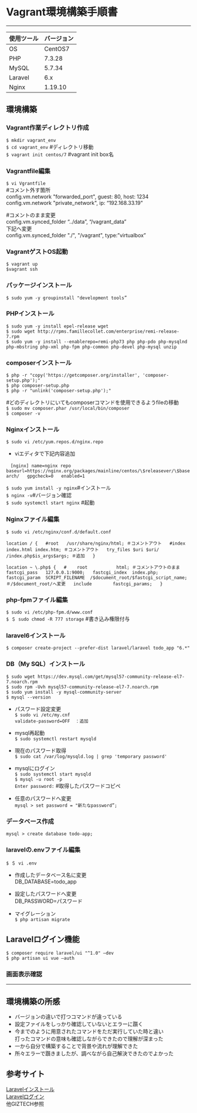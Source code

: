 # Vagrant環境構築手順書  
****  
| 使用ツール | バージョン | 
| :--------- | ---------- | 
| OS         | CentOS7    | 
| PHP        | 7.3.28     | 
| MySQL      | 5.7.34     | 
| Laravel    | 6.x        | 
| Nginx      | 1.19.10    |  


## 環境構築    
### Vagrant作業ディレクトリ作成  
`$ mkdir vagrant_env`  
`$ cd vagrant_env` #ディレクトリ移動  
`$ vagrant init centos/7` #vagrant init box名  

### Vagrantfile編集  
`$ vi Vgrantfile`  
#コメント外す箇所  
config.vm.network "forwarded_port", guest: 80, host: 1234  
config.vm.network "private_network", ip: “192.168.33.19"  

#コメントのまま変更  
config.vm.synced_folder “../data”, “/vagrant_data”  
下記へ変更  
config.vm.synced_folder "./", "/vagrant", type:”virtualbox”  

### VagrantゲストOS起動  
`$ vagrant up`  
`$vagrant ssh`  

### パッケージインストール  
`$ sudo yum -y groupinstall "development tools”`  

### PHPインストール  
`$ sudo yum -y install epel-release wget`  
`$ sudo wget http://rpms.famillecollet.com/enterprise/remi-release-7.rpm`  
`$ sudo yum -y install --enablerepo=remi-php73 php php-pdo php-mysqlnd php-mbstring php-xml php-fpm php-common php-devel php-mysql unzip`  

### composerインストール  
`$ php -r "copy('https://getcomposer.org/installer', 'composer-setup.php');"`  
`$ php composer-setup.php`  
`$ php -r "unlink('composer-setup.php');"`  

#どのディレクトリにいてもcomposerコマンドを使用できるようfileの移動  
`$ sudo mv composer.phar /usr/local/bin/composer`  
`$ composer -v`  

### Nginxインストール  
`$ sudo vi /etc/yum.repos.d/nginx.repo`  

- viエディタで下記内容追加  

`　[nginx]
name=nginx repo  
baseurl=https://nginx.org/packages/mainline/centos/\$releasever/\$basearch/  
gpgcheck=0  
enabled=1`  

`$ sudo yum install -y nginx`#インストール    
`$ nginx -v`#バージョン確認  
`$ sudo systemctl start nginx` #起動  

### Nginxファイル編集  
`$ sudo vi /etc/nginx/conf.d/default.conf`  
  
`location / {  
        #root   /usr/share/nginx/html; ＃コメントアウト  
        #index  index.html index.htm; ＃コメントアウト  
        try_files $uri $uri/ /index.php$is_args$args; ＃追加  
    }`  

`location ~ \.php$ {  
    #    root           html; ＃コメントアウトのまま  
         fastcgi_pass   127.0.0.1:9000;  
         fastcgi_index  index.php;  
         fastcgi_param  SCRIPT_FILENAME  /$document_root/$fastcgi_script_name; ＃/$document_root/へ変更  
         include        fastcgi_params;  
     }`  

### php-fpmファイル編集  
`$ sudo vi /etc/php-fpm.d/www.conf`  
`$ ＄ sudo chmod -R 777 storage` #書き込み権限付与  

### laravel6インストール  
`$ composer create-project --prefer-dist laravel/laravel todo_app "6.*"`  

### DB（My SQL）インストール  
`$ sudo wget https://dev.mysql.com/get/mysql57-community-release-el7-7.noarch.rpm`  
`$ sudo rpm -Uvh mysql57-community-release-el7-7.noarch.rpm`  
`$ sudo yum install -y mysql-community-server`  
`$ mysql --version`  

- パスワード設定変更  
`$ sudo vi /etc/my.cnf`  
`validate-password=OFF  ：追加`  

- mysql再起動  
`$ sudo systemctl restart mysqld`  

- 現在のパスワード取得  
`$ sudo cat /var/log/mysqld.log | grep 'temporary password'`  

- mysqlにログイン  
`$ sudo systemctl start mysqld`  
`$ mysql -u root -p`  
`Enter password:` #取得したパスワードコピペ  

- 任意のパスワードへ変更  
`mysql > set password = "新たなpassword”;`  

### データベース作成  
`mysql > create database todo-app;`  

### laravelの.envファイル編集  
`$ ＄ vi .env`  
- 作成したデータベース名に変更  
 DB_DATABASE=todo_app  

- 設定したパスワードへ変更  
 DB_PASSWORD=パスワード  

- マイグレーション  
`$ php artisan migrate`  


##  Laravelログイン機能  
`$ composer require laravel/ui "^1.0" —dev`  
`$ php artisan ui vue —auth`  

### 画面表示確認  


*****
## 環境構築の所感  
 - バージョンの違いで打つコマンドが違っている  
 - 設定ファイルをしっかり確認していないとエラーに躓く  
 - 今までのように用意されたコマンドをただ実行していた時と違い  
   打ったコマンドの意味も確認しながらできたので理解が深まった  
 - 一から自分で構築することで背景や流れが理解できた  
 - 所々エラーで躓きましたが、調べながら自己解決できたのでよかった  

## 参考サイト  
[Laravelインストール](https://readouble.com/laravel/6.x/ja/installation.html)  
[Laravelログイン](https://readouble.com/laravel/6.x/ja/authentication.html)  
他GIZTECH参照  




